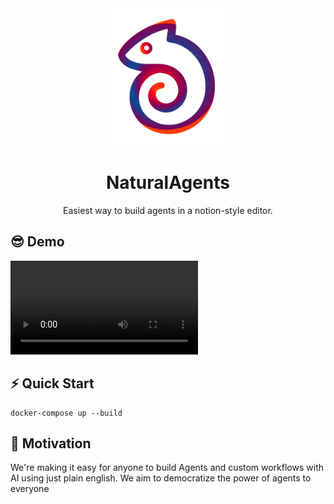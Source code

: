<div align="center">
    <img src="./frontend/public/static/images/logo.svg" alt="Logo" width="200">
    <h1 align="center">NaturalAgents</h1>
    <div align="center">Easiest way to build agents in a notion-style editor.</div>
</div>

## 😎 Demo

<video src="assets/NaturalAgents%20Demo.mp4" controls title="NaturalAgents Demo"></video>

## ⚡ Quick Start

```
docker-compose up --build
```

## 💪 Motivation

We're making it easy for anyone to build Agents and custom workflows with AI using just plain english. We aim to democratize the power of agents to everyone
